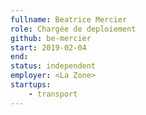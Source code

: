 ```yaml
---
fullname: Beatrice Mercier
role: Chargée de deploiement
github: be-mercier
start: 2019-02-04
end:
status: independent
employer: <La Zone>
startups:
    - transport
---
```

